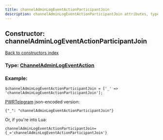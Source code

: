 ```yaml
---
title: channelAdminLogEventActionParticipantJoin
description: channelAdminLogEventActionParticipantJoin attributes, type and example
---
```

## Constructor: channelAdminLogEventActionParticipantJoin  
[Back to constructors index](index.md)






### Type: [ChannelAdminLogEventAction](../types/ChannelAdminLogEventAction.md)


### Example:

```
$channelAdminLogEventActionParticipantJoin = ['_' => 'channelAdminLogEventActionParticipantJoin'];
```  

[PWRTelegram](https://pwrtelegram.xyz) json-encoded version:

```
{"_": "channelAdminLogEventActionParticipantJoin"}
```


Or, if you're into Lua:  


```
channelAdminLogEventActionParticipantJoin={_='channelAdminLogEventActionParticipantJoin'}

```


